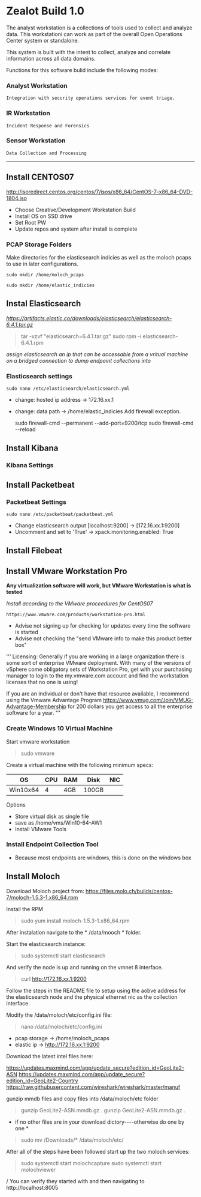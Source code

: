 # Zealot Build 1.0

The analyst workstation is a collections of tools used to collect and analyze data.  This workstationi can work as part of the overall Open Operations Center system or standalone.

This system is built with the intent to collect, analyze and correlate information across all data domains.

Functions for this software bulid include the following modes:

### Analyst Workstation
    Integration with security operations services for event triage.

### IR Workstation
    Incident Response and Forensics

### Sensor Workstation
    Data Collection and Processing

-------------------------------------


## Install CENTOS07

http://isoredirect.centos.org/centos/7/isos/x86_64/CentOS-7-x86_64-DVD-1804.iso

- Choose Creative/Development Workstation Build
- Install OS on SSD drive
- Set Root PW
- Update repos and system after install is complete

### PCAP Storage Folders
Make directories for the elasticsearch indicies as well as the moloch pcaps to use in later configurations.

    sudo mkdir /home/moloch_pcaps
    
    sudo mkdir /home/elastic_indicies


## Instal Elasticsearch 
*https://artifacts.elastic.co/downloads/elasticsearch/elasticsearch-6.4.1.tar.gz*
>tar -xzvf "elasticsearch=6.4.1.tar.gz"
>sudo rpm -i elasticsearch-6.4.1.rpm

_assign elasticsearch an ip that can be accessable from a vritual machine on a bridged connection to dump endpoint collections into_

### Elasticsearch settings
    sudo nano /etc/elasticsearch/elasticsearch.yml
 - change: hosted ip address -> 172.16.xx.1
 - change: data path -> /home/elastic_indicies
 Add firewall exception.
 
    sudo firewall-cmd --permanent --add-port=9200/tcp
    sudo firewall-cmd --reload
 
## Install Kibana


### Kibana Settings


## Install Packetbeat
### Packetbeat Settings
    sudo nano /etc/packetbeat/packetbeat.yml
- Change elasticsearch output [localhost:9200] -> [172.16.xx.1:9200]
- Uncomment and set to 'True' -> xpack.monitoring.enabled: True

## Install Filebeat



## Install VMware Workstation Pro 

**Any virtualization software will work, but VMware Workstation is what is tested**

*Install according to the VMware proceedures for CentOS07*

    https://www.vmware.com/products/workstation-pro.html

- Advise not signing up for checking for updates every time the software is started
- Advise not checking the "send VMware info to make this product better box"

'''
Licensing:  Generally if you are working in a large organization there is some sort of enterprise VMware deployment.  With many of the versions of vSphere come obligatory sets of Workstation Pro, get with your   purchasing manager to login to the my.vmware.com account and find the workstation licenses that no one is using! 

If you are an individual or don't have that resource available, I recommend using the Vmware Advantage Program 
    https://www.vmug.com/Join/VMUG-Advantage-Membership
for 200 dollars you get access to all the enterprise software for a year.
'''

### Create Windows 10 Virtual Machine
Start vmware workstation

> sudo vmware

Create a virtual machine with the following minimum specs:

OS|CPU|RAM|Disk|NIC
--|---|---|----|---
Win10x64|4|4GB|100GB

Options
- Store virtual disk as single file
- save as /home/vms/Win10-64-AW1
- Install VMware Tools

### Install Endpoint Collection Tool
- Because most endpoints are windows, this is done on the windows box

###

## Install Moloch

Download Moloch project from: https://files.molo.ch/builds/centos-7/moloch-1.5.3-1.x86_64.rpm

Install the RPM

> sudo yum install moloch-1.5.3-1.x86_64.rpm

After instalation navigate to the * /data/mooch * folder.

Start the elasticsearch instance:

> sudo systemctl start elasticsearch

And verify the node is up and running on the vmnet 8 interface.

> curl http://172.16.xx.1:9200

Follow the steps in the README file to setup using the aobve address for the elasticsearch node and the physical ethernet nic as the collection interface.

Modify the /data/moloch/etc/config.ini file:

> nano /data/moloch/etc/config.ini

 - pcap storage -> /home/moloch_pcaps
 - elastic ip -> http://172.16.xx.1:9200
 
 Download the latest intel files here:

 https://updates.maxmind.com/app/update_secure?edition_id=GeoLite2-ASN
 https://updates.maxmind.com/app/update_secure?edition_id=GeoLite2-Country
 https://raw.githubusercontent.com/wireshark/wireshark/master/manuf
 
 
 gunzip mmdb files and copy files into /data/moloch/etc folder
 
 >gunzip GeoLite2-ASN.mmdb.gz .
 >gunzip GeoLite2-ASN.mmdb.gz .
 
 * if no other files are in your download dictory----otherwise do one by one *
 >sudo mv /Downloads/* /data/moloch/etc/
 

After all of the steps have been followed start up the two moloch services:

> sudo systemctl start molochcapture
> sudo systemctl start molochviewer

/ You can verify they started with <sudo systemctl status servicename> and then navigating to http://localhost:8005
    












